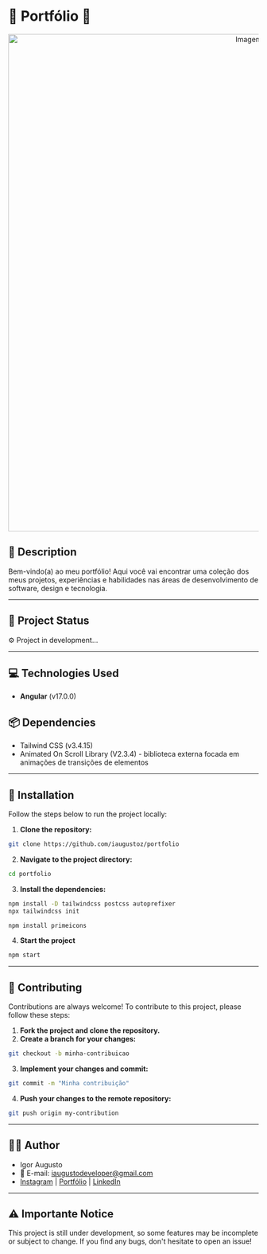 # 🎨 Portfólio 🎨

<div align="center">
<img src="" width="1000px" alt="Imagem do site" title="Imagem do site"/>
</div>

## 📜 **Description**

Bem-vindo(a) ao meu portfólio! Aqui você vai encontrar uma coleção dos meus projetos, experiências e habilidades nas áreas de desenvolvimento de software, design e tecnologia.

---

## 🚀 **Project Status**

⚙️ Project in development...

---

## 💻 **Technologies Used**

- **Angular** (v17.0.0)

## 📦 **Dependencies**

- Tailwind CSS (v3.4.15)
- Animated On Scroll Library (V2.3.4) - biblioteca externa focada em animações de transições de elementos

---

## 🔧 **Installation**

Follow the steps below to run the project locally:

1. **Clone the repository:**

```bash
git clone https://github.com/iaugustoz/portfolio
```

2. **Navigate to the project directory:**

```bash
cd portfolio
```

3. **Install the dependencies:**

```bash
npm install -D tailwindcss postcss autoprefixer
npx tailwindcss init

npm install primeicons
```

4. **Start the project**

```bash
npm start
```

---

## 🤝 Contributing

Contributions are always welcome! To contribute to this project, please follow these steps:

1. **Fork the project and clone the repository.**
2. **Create a branch for your changes:**

```bash
git checkout -b minha-contribuicao
```

3. **Implement your changes and commit:**

```bash
git commit -m "Minha contribuição"
```

4. **Push your changes to the remote repository:**

```bash
git push origin my-contribution
```

---

## 👨‍💻 Author

- Igor Augusto
- 📧 E-mail: iaugustodeveloper@gmail.com
- [Instagram](https://www.instagram.com/iaugusto__/) | [Portfólio](https://iaugusto.vercel.app/) | [LinkedIn](https://www.linkedin.com/in/igorbrz/)

---

## ⚠️ Importante Notice

This project is still under development, so some features may be incomplete or subject to change. If you find any bugs, don't hesitate to open an issue!
